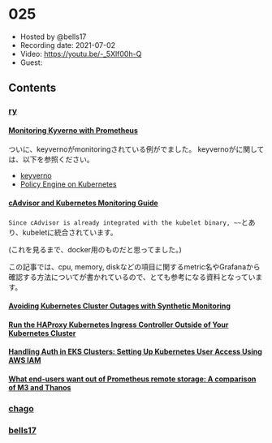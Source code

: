 # 025

- Hosted by @bells17
- Recording date: 2021-07-02
- Video: https://youtu.be/-_5Xlf00h-Q
- Guest:

## Contents

### [ry](https://twitter.com/URyo_0213)
#### [Monitoring Kyverno with Prometheus](https://nirmata.com/2021/06/18/monitoring-kyverno-with-prometheus/?utm_medium=email&_hsmi=136268628&_hsenc=p2ANqtz-8LKorO3aGxWZ3I333vWoVNs93yMD6lYS6wVzXKtyuqlzx5vm2QmMoBmImb_JCpPeVypjp7aFsYVUDzWkyefOrMylSutg&utm_content=136268628&utm_source=hs_email)

ついに、keyvernoがmonitoringされている例がでました。
keyvernoがに関しては、以下を参照ください。
- [keyverno](https://github.com/kyverno/kyverno)
- [Policy Engine on Kubernetes](https://speakerdeck.com/ry/policy-engine-on-kubernetes)

#### [cAdvisor and Kubernetes Monitoring Guide](https://www.cloudforecast.io/blog/cadvisor-and-kubernetes-monitoring-guide/?utm_medium=email&_hsmi=136268628&_hsenc=p2ANqtz-9kxHZC-21qKlC7vStJ7nZ56D0bpMNiCODTo08Ty8FqWAt05W12RedPi7ifoxxXzLOFH9WeIo4k7kJabFtiS57gMr_Vbg&utm_content=136268628&utm_source=hs_email)
`Since cAdvisor is already integrated with the kubelet binary, ~~`とあり、kubeletに統合されています。

(これを見るまで、docker用のものだと思ってました。)

この記事では、cpu, memory, diskなどの項目に関するmetric名やGrafanaから確認する方法についてが書かれているので、とても参考になる資料となっています。

#### [Avoiding Kubernetes Cluster Outages with Synthetic Monitoring](https://www.infracloud.io/blogs/avoiding-kubernetes-cluster-outages-synthetic-monitoring/?utm_medium=email&_hsmi=136268628&_hsenc=p2ANqtz-_aYVNSzzibfav2o22vVUAvukcg1dUvqw9o0EFcjlonLoltfr8Jdv51KLqd5bcrww_E8kStXOy4Q-2dIecm5dp8mhNMwA&utm_content=136268628&utm_source=hs_email)

#### [Run the HAProxy Kubernetes Ingress Controller Outside of Your Kubernetes Cluster](https://www.haproxy.com/blog/run-the-haproxy-kubernetes-ingress-controller-outside-of-your-kubernetes-cluster/?utm_medium=email&_hsmi=136268628&_hsenc=p2ANqtz-9HT5IOiCl6ZsXHnx30juwpMPq17EJ5U-uQkif-7d-ATXBi6mGdqlZl_doy-JexA5L3xfhHPaMb8EgmXbbwSM33FV3b0g&utm_content=136268628&utm_source=hs_email)

#### [Handling Auth in EKS Clusters: Setting Up Kubernetes User Access Using AWS IAM](https://nextlinklabs.com/insights/handling-authentication-in-EKS-clusters-kubernetes-AWS-IAM?utm_medium=email&_hsmi=136268628&_hsenc=p2ANqtz-98auBpz71i9RKXibaaCZuPssqSLvFu5XsnRJaLz_V1BgpjUtGDXhweg5wb28sgAm_Y04kVkbwc6W0jXNHSeqvhAmACEg&utm_content=136268628&utm_source=hs_email)

#### [What end-users want out of Prometheus remote storage: A comparison of M3 and Thanos](https://chronosphere.io/learn/what-end-users-want-out-of-prometheus-remote-storage-a-comparison-of-m3-and-thanos/?utm_campaign=kube-weekly&utm_medium=cncf&_hsmi=136268628&_hsenc=p2ANqtz--1ulP4sIeiU3tFwk1iw6XBnJh8bEoV_GiYDv4s-JVnYd042EyVmXAimvFPoYGOkW7cle0tzSdc4tj_1KHDH8HJdGVXxw&utm_source=newsletter)

### [chago](https://twitter.com/it__chago)


### [bells17](https://twitter.com/bells17_)
